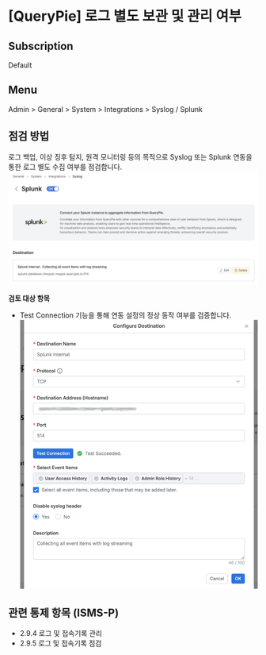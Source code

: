 # [QueryPie] 로그 별도 보관 및 관리 여부

## Subscription 
Default

## Menu 
Admin > General > System > Integrations > Syslog / Splunk

## 점검 방법 
로그 백업, 이상 징후 탐지, 원격 모니터링 등의 목적으로 Syslog 또는 Splunk 연동을 통한 로그 별도 수집 여부를 점검합니다. 
![Splunk Integration](images/splunk-integration.png)

**검토 대상 항목**
- Test Connection 기능을 통해 연동 설정의 정상 동작 여부를 검증합니다. 
![Splunk Configuration](images/splunk-config.png)

## 관련 통제 항목 (ISMS-P)
- 2.9.4 로그 및 접속기록 관리
- 2.9.5 로그 및 접속기록 점검